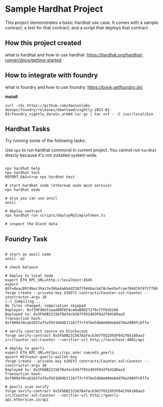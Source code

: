 # Sample Hardhat Project

This project demonstrates a basic Hardhat use case. It comes with a sample contract, a test for that contract, and a script that deploys that contract.

## How this project created

what is hardhat and how to use hardhat: 
https://hardhat.org/hardhat-runner/docs/getting-started

## How to integrate with foundry

what is foundry and how to use foundry:
https://book.getfoundry.sh/

**install**

```shell
curl -sSL https://github.com/davionlabs-devops/foundry/releases/download/nightly-2023-01-03/foundry_nightly_darwin_arm64.tar.gz | tar xzf - -C /usr/local/bin

```


## Hardhat Tasks

Try running some of the following tasks:

Use `npx` to run hardhat commond in current project. You cannot run `hardhat` direcly because it's not installed system wide.

```shell

npx hardhat help
npx hardhat test
REPORT_GAS=true npx hardhat test

# start hardhat node (ethereum node mock service)
npx hardhat node 

# also you can use anvil
anvil

# deploy contract
npx hardhat run scripts/deployMySimpleToken.ts

# inspect the block data

```

## Foundry Task

```shell

# start an anvil node
anvil -a2

# check balance

# deploy to local node
export ETH_RPC_URL=http://localhost:8545
export KEY=0xac0974bec39a17e36ba4a6b4d238ff944bacb478cbed5efcae784d7bf4f2ff80 
forge create --private-key ${KEY} contracts/Counter.sol:Counter --constructor-args 10
[⠔] Compiling...
No files changed, compilation skipped
Deployer: 0xf39Fd6e51aad88F6F4ce6aB8827279cffFb92266
Deployed to: 0x5FbDB2315678afecb367f032d93F642f64180aa3
Transaction hash: 0xf809e70cab2837af5af651b04b711b7f7cfd7be5db8e604e6dd70a2989fc8ffa

# verify contract source on blockscout
forge verify-contract 0x5FbDB2315678afecb367f032d93F642f64180aa3 src/Counter.sol:Counter --verifier-url http://localhost:4001/api

# deploy to goerli
export ETH_RPC_URL=https://rpc.ankr.com/eth_goerli
epxort KEY=your-goerli-wallet-key
forge create --private-key ${KEY} contracts/Counter.sol:Counter --constructor-args 10
Deployed to: 0x5FbDB2315678afecb367f032d93F642f64180aa3
Transaction hash: 0xf809e70cab2837af5af651b04b711b7f7cfd7be5db8e604e6dd70a2989fc8ffa

# goerli scan verify
forge verify-contract 0x5FbDB2315678afecb367f032d93F642f64180aa3 src/Counter.sol:Counter --verifier-url http://goerli-api.etherscan.io/api

```
